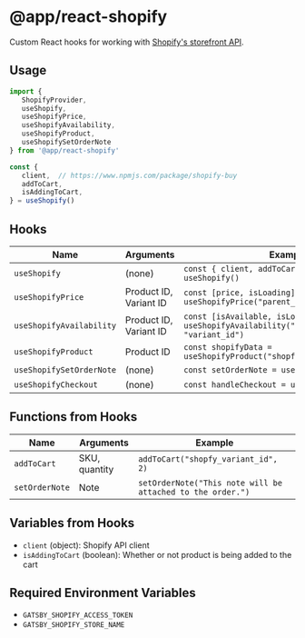 # @app/react-shopify

Custom React hooks for working with [Shopify's storefront API](https://www.npmjs.com/package/shopify-buy).

## Usage

```js
import {
   ShopifyProvider,
   useShopify,
   useShopifyPrice,
   useShopifyAvailability,
   useShopifyProduct,
   useShopifySetOrderNote
} from '@app/react-shopify'

const {
   client,  // https://www.npmjs.com/package/shopify-buy
   addToCart,
   isAddingToCart,
} = useShopify()
```

## Hooks

Name | Arguments | Example
--- | --- | ---
`useShopify` | (none) | `const { client, addToCart, isAddingToCart } = useShopify()`
`useShopifyPrice` | Product ID, Variant ID | `const [price, isLoading] = useShopifyPrice("parent_id", "variant_id")`
`useShopifyAvailability` | Product ID, Variant ID | `const [isAvailable, isLoading] = useShopifyAvailability("parent_id", "variant_id")`
`useShopifyProduct` | Product ID | `const shopifyData = useShopifyProduct("shopfy_parent_product_id")`
`useShopifySetOrderNote` | (none) | `const setOrderNote = useShopifySetOrderNote()`
`useShopifyCheckout` | (none) | `const handleCheckout = useShopifyCheckout()`

## Functions from Hooks

Name | Arguments | Example
--- | --- | ---
`addToCart` | SKU, quantity | `addToCart("shopfy_variant_id", 2)`
`setOrderNote` | Note | `setOrderNote("This note will be attached to the order.")`

## Variables from Hooks

- `client` (object): Shopify API client
- `isAddingToCart` (boolean): Whether or not product is being added to the cart

## Required Environment Variables

- `GATSBY_SHOPIFY_ACCESS_TOKEN`
- `GATSBY_SHOPIFY_STORE_NAME`